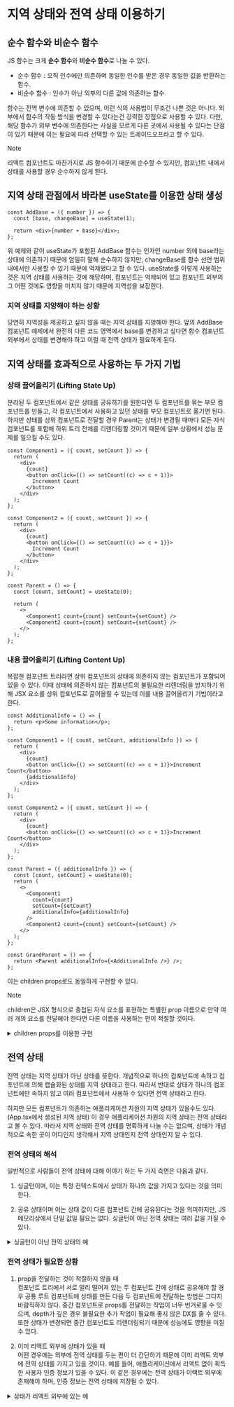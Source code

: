 # 지역 상태와 전역 상태 이용하기

## 순수 함수와 비순수 함수

JS 함수는 크게 **순수 함수**와 **비순수 함수**로 나눌 수 있다.

- 순수 함수 : 오직 인수에만 의존하며 동일한 인수를 받은 경우 동일한 값을 반환하는 함수.
- 비순수 함수 : 인수가 아닌 외부의 다른 값에 의존하는 함수.

함수는 전역 변수에 의존할 수 있으며, 이런 식의 사용법이 무조건 나쁜 것은 아니다. 외부에서 함수의 작동 방식을 변경할 수 있다는건 강력한 장점으로 사용할 수 있다. 다만, 해당 함수가 외부 변수에 의존한다는 사실을 모르게 다른 곳에서 사용될 수 있다는 단점이 있기 때문에 이는 필요에 따라 선택할 수 있는 트레이드오프라고 할 수 있다.

> [!NOTE]
> 리액트 컴포넌트도 마찬가지로 JS 함수이기 때문에 순수할 수 있지만, 컴포넌트 내에서 상태를 사용할 경우 순수하지 않게 된다.

## 지역 상태 관점에서 바라본 useState를 이용한 상태 생성

```tsx
const AddBase = ({ number }) => {
  const [base, changeBase] = useState(1);

  return <div>{number + base}</div>;
};
```

위 예제와 같이 useState가 포함된 AddBase 함수는 인자인 number 외에 base라는 상태에 의존하기 때문에 엄밀히 말해 순수하지 않지만, changeBase를 함수 선언 범위 내에서만 사용할 수 있기 때문에 억제됐다고 할 수 있다. useState를 이렇게 사용하는 것은 지역 상태를 사용하는 것에 해당하며, 컴포넌트는 억제되어 있고 컴포넌트 외부의 그 어떤 것에도 영향을 미치지 않기 때문에 지역성을 보장한다.

### 지역 상태를 지양해야 하는 상황

당연히 지역성을 제공하고 싶지 않을 때는 지역 상태를 지양해야 한다. 앞의 AddBase 컴포넌트 예제에서 완전히 다른 코드 영역에서 base를 변경하고 싶다면 함수 컴포넌트 외부에서 상태를 변경해야 하고 이럴 때 전역 상태가 필요하게 된다.

## 지역 상태를 효과적으로 사용하는 두 가지 기법

### 상태 끌어올리기 (Lifting State Up)

분리된 두 컴포넌트에서 같은 상태를 공유하기를 원한다면 두 컴포넌트를 묶는 부모 컴포넌트를 만들고, 각 컴포넌트에서 사용하고 있던 상태를 부모 컴포넌트로 옮기면 된다. 하지만 상태를 상위 컴포넌트로 전달할 경우 Parent는 상태가 변경될 때마다 모든 자식 컴포넌트를 포함해 하위 트리 전체를 리렌더링할 것이기 때문에 일부 상황에서 성능 문제를 일으킬 수도 있다.

```tsx
const Component1 = ({ count, setCount }) => {
  return (
    <div>
      {count}
      <button onClick={() => setCount((c) => c + 1)}>
        Increment Count
      </button>
    </div>
  );
};

const Component2 = ({ count, setCount }) => {
  return (
    <div>
      {count}
      <button onClick={() => setCount((c) => c + 1}}>
        Increment Count
      </button>
    </div>
  );
};

const Parent = () => {
  const [count, setCount] = useState(0);

  return (
    <>
      <Component1 count={count} setCount={setCount} />
      <Component2 count={count} setCount={setCount} />
    </>
  );
};
```

### 내용 끌어올리기 (Lifting Content Up)

복잡한 컴포넌트 트리라면 상위 컴포넌트의 상태에 의존하지 않는 컴포넌트가 포함되어 있을 수 있다. 이때 상태에 의존하지 않는 컴포넌트의 불필요한 리렌더링을 방지하기 위해 JSX 요소를 상위 컴포넌트로 끌어올릴 수 있는데 이를 내용 끌어올리기 기법이라고 한다.

```tsx
const AdditionalInfo = () => {
  return <p>Some information</p>;
};

const Component1 = ({ count, setCount, additionalInfo }) => {
  return (
    <div>
      {count}
      <button onClick={() => setCount((c) => c + 1)}>Increment Count</button>
      {additionalInfo}
    </div>
  );
};

const Component2 = ({ count, setCount }) => {
  return (
    <div>
      {count}
      <button onClick={() => setCount((c) => c + 1)}>Increment Count</button>
    </div>
  );
};

const Parent = ({ additionalInfo }) => {
  const [count, setCount] = useState(0);
  return (
    <>
      <Component1
        count={count}
        setCount={setCount}
        additionalInfo={additionalInfo}
      />
      <Component2 count={count} setCount={setCount} />
    </>
  );
};

const GrandParent = () => {
  return <Parent additionalInfo={<AdditionalInfo />} />;
};
```

이는 children props로도 동일하게 구현할 수 있다.

> [!NOTE]
> children은 JSX 형식으로 중첩된 자식 요소를 표현하는 특별한 prop 이름으로 만약 여러 개의 요소를 전달해야 한다면 다른 이름을 사용하는 편이 적절할 것이다.

<details>
  <summary>children props를 이용한 구현</summary>

  ```tsx
  const AdditionalInfo = () => {
    return <p>Some information</p>;
  };
  
  const Component1 = ({ count, setCount, children }) => {
    return (
      <div>
        {count}
        <button onClick={() => setCount((c) => c + 1)}>Increment Count</button>
        {children}
      </div>
    );
  };
  
  const Component2 = ({ count, setCount }) => {
    return (
      <div>
        {count}
        <button onClick={() => setCount((c) => c + 1)}>Increment Count</button>
      </div>
    );
  };
  
  const Parent = ({ children }) => {
    const [count, setCount] = useState(0);
    return (
      <>
        <Component1 count={count} setCount={setCount}>
          {children}
        </Component1>
        <Component2 count={count} setCount={setCount} />
      </>
    );
  };
  
  const GrandParent = () => {
    return (
      <Parent>
        <AdditionalInfo />
      </Parent>
    );
  };
  ```
</details>

## 전역 상태

전역 상태는 지역 상태가 아닌 상태를 뜻한다. 개념적으로 하나의 컴포넌트에 속하고 컴포넌트에 의해 캡슐화된 상태를 지역 상태라고 한다. 따라서 반대로 상태가 하나의 컴포넌트에만 속하지 않고 여러 컴포넌트에서 사용하 수 있다면 전역 상태라고 한다.

하지만 모든 컴포넌트가 의존하는 애플리케이션 차원의 지역 상태가 있을수도 있다. (App.tsx에서 생성된 지역 상태) 이 경우 애플리케이션 차원의 지역 상태는 전역 상태라고 볼 수 있다. 따라서 지역 상태와 전역 상태를 명확하게 나눌 수는 없으며, 상태가 개념적으로 속한 곳이 어디인지 생각해서 지역 상태인지 전역 상태인지 알 수 있다.

### 전역 상태의 해석

일반적으로 사람들이 전역 상태에 대해 이야기 하는 두 가지 측면은 다음과 같다.

1. 싱글턴이며, 이는 특정 컨텍스트에서 상태가 하나의 값을 가지고 있다는 것을 의미한다.

2. 공유 상태이며 이는 상태 값이 다른 컴포넌트 간에 공유된다는 것을 의미하지만, JS 메모리상에서 단일 값일 필요는 없다. 싱글턴이 아닌 전역 상태는 여러 값을 가질 수 있다.

<details>
  <summary>싱글턴이 아닌 전역 상태의 예</summary>

  ```tsx
  const createContainer = () => {
    let base = 1;
    const addBase = (n) => n + base;
    const changeBase = (b) => {
      base = b;
    };
    return { addBase, changeBase };
  };
  
  const container1 = createContainer();
  const container2 = createContainer();
  
  container1.changeBase(10);
  
  console.log(container1.addBase(2)); // "12"
  console.log(container2.addBase(2)); // "3"
  ```
  
  base는 컨테이너 스코프 내에서 생성된 변수로 각 컨테이너에 격리돼 있기 때문에 container1의 base를 변경하더라도 container2의 base에는 아무런 영향을 미치지 않는다.<br />
  이 개념은 리액트에서도 비슷하게 작동하며, 만약 전역 상태가 싱글턴이라면 메모리에 하나의 값으로만 존재하고 싱글턴이 아닌 경우에는 컴포넌트 트리의 다른 부분(하위 트리)에 대해 여러 값을 가질 수 있다.
</details>

### 전역 상태가 필요한 상황

1. prop을 전달하는 것이 적절하지 않을 때<br/>
   컴포넌트 트리에서 서로 멀리 떨어져 있는 두 컴포넌트 간에 상태르 공유해야 할 경우 공통 루트 컴포넌트에 상태를 만든 다음 두 컴포넌트에 전달하는 방법은 그다지 바람직하지 않다. 중간 컴포넌트로 props를 전달하는 작업이 너무 번거로울 수 잇으며, depth가 깊은 경우 불필요한 추가 작업이 필요해 좋지 않은 DX를 줄 수 있다. 또한 상태가 변경되면 중간 컴포넌트도 리렌더링되기 때문에 성능에도 영향을 미칠 수 있다.

2. 이미 리액트 외부에 상태가 있을 때<br/>
   어떤 경우에는 외부에 전역 상태를 두는 편이 더 간단하기 때문에 이미 리액트 외부에 전역 상태를 가지고 있을 것이다. 예를 들어, 애플리케이션에서 리액트 없이 획득한 사용자 인증 정보가 있을 수 있다. 이 같은 경우에는 전역 상태가 이랙트 외부에 존재해야 하며, 인증 정보는 전역 상태에 저장될 수 있다.

<details>
  <summary>상태가 리액트 외부에 있는 예</summary>

  ```tsx
  const globalState = {
    authInfo: { name: "React" },
  };
  
  const Component1 = () => {
    // useGlobalState는 가상의 훅이다.
    const { authInfo } = useGlobalState();
    return <div>{authInfo.name}</div>;
  };
  ```
  
  이 예제에는 globalState가 있고, 이는 리액트 외부에서 정의됐다. useGlobalState 훅은 globalState에 연결되고, Component1에서 authInfo를 제공할 것이다.
</details>
